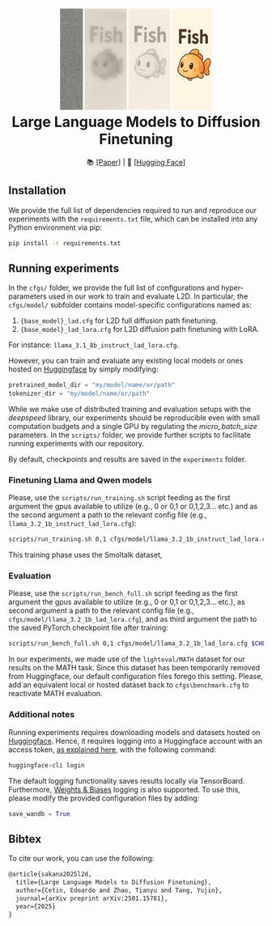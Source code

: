 <h1 align="center">
  <a href="https://github.com/SakanaAI/L2D/">
<img src="figures/logo.png" width="300" /></a><br>
<b>Large Language Models to Diffusion Finetuning</b><br>
</h1>

<p align="center">
  📚 <a href="https://arxiv.org/abs/2501.15781">[Paper]</a> |
  🤗 <a href="https://huggingface.co/SakanaAI">[Hugging Face]</a>
</p>


## Installation

We provide the full list of dependencies required to run and reproduce our experiments with the `requirements.txt` file, which can be installed into any Python environment via pip:

```bash
pip install -r requirements.txt
```

## Running experiments

In the `cfgs/` folder, we provide the full list of configurations and hyper-parameters used in our work to train and evaluate L2D. In particular, the `cfgs/model/` subfolder contains model-specific configurations named as:
1. `{base_model}_lad.cfg` for L2D full diffusion path finetuning.
2.  `{base_model}_lad_lora.cfg` for L2D diffusion path finetuning with LoRA.

For instance: `llama_3.1_8b_instruct_lad_lora.cfg`.

However, you can train and evaluate any existing local models or ones hosted on [Huggingface](https://huggingface.co/) by simply modifying:

```py
pretrained_model_dir = "my/model/name/or/path"
tokenizer_dir = "my/model/name/or/path"
```

While we make use of distributed training and evaluation setups with the _deepspeed_ library, our experiments should be reproducible even with small computation budgets and a single GPU by regulating the _micro\_batch\_size_ parameters. In the `scripts/` folder, we provide further scripts to facilitate running experiments with our repository.

By default, checkpoints and results are saved in the `experiments` folder.

### Finetuning Llama and Qwen models

Please, use the `scripts/run_training.sh` script feeding as the first argument the gpus available to utilize (e.g., 0 or 0,1 or 0,1,2,3... etc.) and as the second argument a path to the relevant config file (e.g., `llama_3.2_1b_instruct_lad_lora.cfg`):

```bash
scripts/run_training.sh 0,1 cfgs/model/llama_3.2_1b_instruct_lad_lora.cfg
```

This training phase uses the Smoltalk dataset, 

### Evaluation

Please, use the `scripts/run_bench_full.sh` script feeding as the first argument the gpus available to utilize (e.g., 0 or 0,1 or 0,1,2,3... etc.), as second argument a path to the relevant config file (e.g., `cfgs/model/llama_3.2_1b_lad_lora.cfg`), and as third argument the path to the saved PyTorch checkpoint file after training:

```bash
scripts/run_bench_full.sh 0,1 cfgs/model/llama_3.2_1b_lad_lora.cfg $CHECKPOINT_PATH
```

In our experiments, we made use of the `lighteval/MATH` dataset for our results on the MATH task. Since this dataset has been temporarily removed from Huggingface, our default configuration files forego this setting. Please, add an equivalent local or hosted dataset back to `cfgs\benchmark.cfg` to reactivate MATH evaluation.

### Additional notes

Running experiments requires downloading models and datasets hosted on [Huggingface](https://huggingface.co/). Hence, it requires logging into a Huggingface account with an access token, [as explained here](https://huggingface.co/docs/hub/security-tokens), with the following command:

```sh
huggingface-cli login
```

The default logging functionality saves results locally via TensorBoard. Furthermore, [Weights & Biases](https://wandb.ai/) logging is also supported. To use this, please modify the provided configuration files by adding:

```py
save_wandb = True
```


## Bibtex

To cite our work, you can use the following:

```
@article{sakana2025l2d,
  title={Large Language Models to Diffusion Finetuning},
  author={Cetin, Edoardo and Zhao, Tianyu and Tang, Yujin},
  journal={arXiv preprint arXiv:2501.15781},
  year={2025}
}
```

